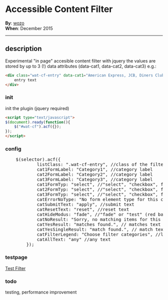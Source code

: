 # Accessible Content Filter 

**By**: [wozo](https://github.com/wozo)  
**When**: December 2015

-----

## description

Experimental "in page" accesible content filter with jquery
the values are stored by up to 3 (!) data attributes (data-cat1, data-cat2, data-cat3) e.g.:

```html
<div class="wat-cf-entry" data-cat1="American Express, JCB, Diners Club, Mastercard, Visa" data-cat2="Catering, Family, Wifi, Garden" data-cat3="1010"> 
	entry text 
</div>
```

### init

init the plugin (jquery required)

```html
<script type="text/javascript"> 
$(document).ready(function(){
	$("#wat-cf").acf({});   
});
</script>
```

### config
<pre>
    $(selector).acf({							
			listClass: ".wat-cf-entry", //class of the filterable item
			cat1FormLabel: "Category1", //category label
			cat2FormLabel: "Category2", //category label
			cat3FormLabel: "Category3", //category label
			cat1FormTyp: "select", //"select", "checkbox", false
			cat2FormTyp: "select", //"select", "checkbox", false
			cat3FormTyp: "select", //"select", "checkbox", false
			catErrorNoType: "No form element type for this category defined",  //possible error message
			catSubmitText: "apply", //submit text
			catResetText: "reset", //reset text
			catHideModus: "fade", //"fade" or "test" (red background)
			catNoResult: "Sorry, no matching items for this filter found.", //no item found text
			catYesResult: "matches found.", // matches text
			catYesSingleResult: "match found.", // match text
			catFilterLegend: "Choose filter categories", //legend text
			catAllText: "any" //any text
		});
</pre>

### testpage

[Test Filter](http://web-tech.at/woz/acf/)  

### todo

testing, performance improvement
